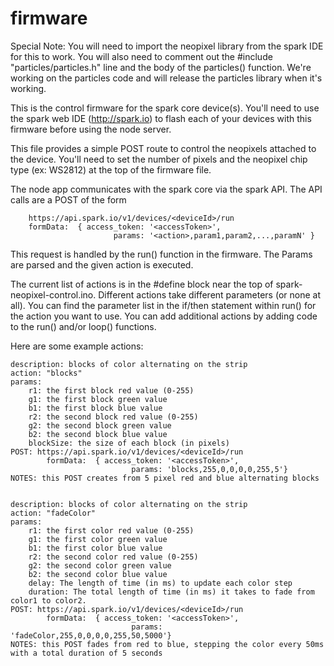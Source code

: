 firmware
========

Special Note: You will need to import the neopixel library from the spark IDE for this to work.  You will also need to comment out the #include "particles/particles.h" line and the body of the particles() function.  We're working on the particles code and will release the particles library when it's working.

This is the control firmware for the spark core device(s).  You'll need to use the spark web IDE (http://spark.io) to flash each of your devices with this firmware before using the node server.

This file provides a simple POST route to control the neopixels attached to the device.  You'll need to set the number of pixels and the neopixel chip type (ex: WS2812) at the top of the firmware file.  

The node app communicates with the spark core via the spark API.  The API calls are a POST of the form 
```	
	https://api.spark.io/v1/devices/<deviceId>/run
	formData:  { access_token: '<accessToken>',
	                   params: '<action>,param1,param2,...,paramN' }
```

This request is handled by the run() function in the firmware.  The Params are parsed and the given action is executed.

The current list of actions is in the #define block near the top of spark-neopixel-control.ino.  Different actions take different parameters (or none at all).  You can find the parameter list in the if/then statement within run() for the action you want to use.  You can add additional actions by adding code to the run() and/or loop() functions.  

Here are some example actions:

```
description: blocks of color alternating on the strip
action: "blocks"
params: 
	r1: the first block red value (0-255)
	g1: the first block green value 
	b1: the first block blue value
	r2: the second block red value (0-255)
	g2: the second block green value 
	b2: the second block blue value
	blockSize: the size of each block (in pixels)
POST: https://api.spark.io/v1/devices/<deviceId>/run
		formData:  { access_token: '<accessToken>',
  					       params: 'blocks,255,0,0,0,0,255,5'}
NOTES: this POST creates from 5 pixel red and blue alternating blocks


description: blocks of color alternating on the strip
action: "fadeColor"
params: 
	r1: the first color red value (0-255)
	g1: the first color green value 
	b1: the first color blue value
	r2: the second color red value (0-255)
	g2: the second color green value 
	b2: the second color blue value
	delay: The length of time (in ms) to update each color step
	duration: The total length of time (in ms) it takes to fade from color1 to color2.
POST: https://api.spark.io/v1/devices/<deviceId>/run
		formData:  { access_token: '<accessToken>',
  					       params: 'fadeColor,255,0,0,0,0,255,50,5000'}
NOTES: this POST fades from red to blue, stepping the color every 50ms with a total duration of 5 seconds
```
